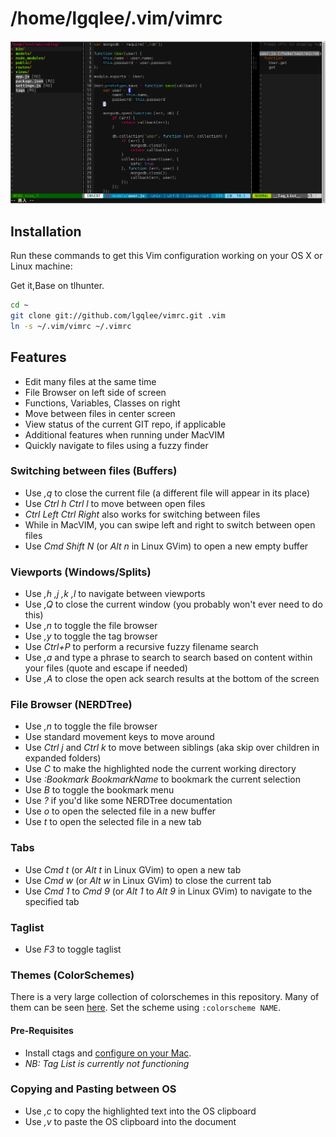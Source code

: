 # /home/lgqlee/.vim/vimrc

![Screenshot](./screenshot.png "Screenshot of this .vimrc in action")


## Installation

Run these commands to get this Vim configuration working on your OS X or Linux machine:

Get it,Base on tlhunter.
```bash
cd ~
git clone git://github.com/lgqlee/vimrc.git .vim
ln -s ~/.vim/vimrc ~/.vimrc
```

## Features

* Edit many files at the same time
* File Browser on left side of screen
* Functions, Variables, Classes on right
* Move between files in center screen
* View status of the current GIT repo, if applicable
* Additional features when running under MacVIM
* Quickly navigate to files using a fuzzy finder

### Switching between files (Buffers)

* Use _,q_ to close the current file (a different file will appear in its place)
* Use _Ctrl h Ctrl l_ to move between open files
 * _Ctrl Left Ctrl Right_ also works for switching between files
 * While in MacVIM, you can swipe left and right to switch between open files
* Use _Cmd Shift N_ (or _Alt n_ in Linux GVim) to open a new empty buffer

### Viewports (Windows/Splits)

* Use _,h ,j ,k ,l_ to navigate between viewports
* Use _,Q_ to close the current window (you probably won't ever need to do this)
* Use _,n_ to toggle the file browser
* Use _,y_ to toggle the tag browser
* Use _Ctrl+P_ to perform a recursive fuzzy filename search
* Use _,a_ and type a phrase to search to search based on content within your files (quote and escape if needed)
* Use _,A_ to close the open ack search results at the bottom of the screen

### File Browser (NERDTree)

* Use _,n_ to toggle the file browser
* Use standard movement keys to move around
* Use _Ctrl j_ and _Ctrl k_ to move between siblings (aka skip over children in expanded folders)
* Use _C_ to make the highlighted node the current working directory
* Use _:Bookmark BookmarkName_ to bookmark the current selection
* Use _B_ to toggle the bookmark menu
* Use _?_ if you'd like some NERDTree documentation
* Use _o_ to open the selected file in a new buffer
* Use _t_ to open the selected file in a new tab

### Tabs

* Use _Cmd t_ (or _Alt t_ in Linux GVim) to open a new tab
* Use _Cmd w_ (or _Alt w_ in Linux GVim) to close the current tab
* Use _Cmd 1_ to _Cmd 9_ (or _Alt 1_ to _Alt 9_ in Linux GVim) to navigate to the specified tab

### Taglist

* Use _F3_ to toggle taglist

### Themes (ColorSchemes)

There is a very large collection of colorschemes in this repository.
Many of them can be seen [here](http://vimcolors.com/).
Set the scheme using `:colorscheme NAME`.

#### Pre-Requisites

* Install ctags and [configure on your Mac](http://thomashunter.name/blog/installing-vim-taglist-with-macvim-in-os-x/).
* _NB: Tag List is currently not functioning_

### Copying and Pasting between OS

* Use _,c_ to copy the highlighted text into the OS clipboard
* Use _,v_ to paste the OS clipboard into the document
